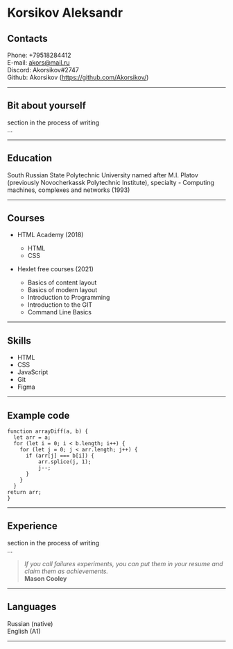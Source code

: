 # Korsikov Aleksandr

## Contacts

Phone: +79518284412  
E-mail: akors@mail.ru  
Discord: Akorsikov#2747  
Github: Akorsikov (<https://github.com/Akorsikov/>)

---

## Bit about yourself

section in the process of writing  
...

---

## Education

South Russian State Polytechnic University named after M.I. Platov (previously Novocherkassk Polytechnic Institute),
specialty - Computing machines, complexes and networks (1993)

---

## Courses

- HTML Academy (2018)

  - HTML
  - CSS

- Hexlet free courses (2021)
  - Basics of content layout
  - Basics of modern layout
  - Introduction to Programming
  - Introduction to the GIT
  - Command Line Basics

---

## Skills

- HTML
- CSS
- JavaScript
- Git
- Figma

---

## Example code

```
function arrayDiff(a, b) {
  let arr = a;
  for (let i = 0; i < b.length; i++) {
    for (let j = 0; j < arr.length; j++) {
      if (arr[j] === b[i]) {
          arr.splice(j, 1);
          j--;
      }
    }
  }
return arr;
}
```

---

## Experience

section in the process of writing  
...

> _If you call failures experiments, you can put them in your resume and claim them as achievements._  
> **Mason Cooley**

---

## Languages

Russian (native)  
English (A1)

---
